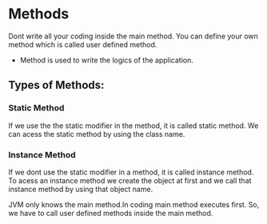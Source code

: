 # Methods

Dont write all your coding inside the main method. You can define your own method which is called user defined method.

- Method is used to write the logics of the application.

## Types of Methods:

### Static Method

If we use the the static modifier in the method, it is called static method. We can acess the static method by using the class name. 



### Instance Method

If we dont use the static modifier in a method, it is called instance method. To acess an instance method we create the object at first and we call that instance method by using that object name.


JVM only knows the main method.In coding main method executes first. So, we have to call user defined  methods inside the main method. 
